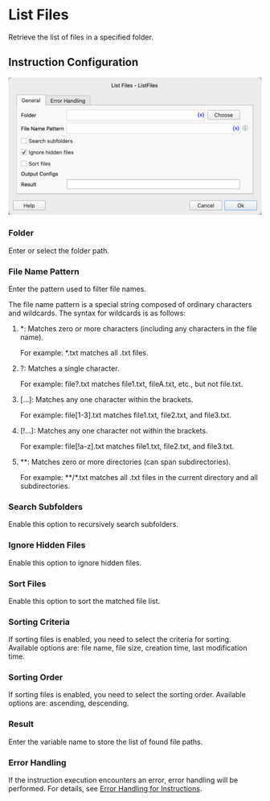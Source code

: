 # List Files

Retrieve the list of files in a specified folder.

## Instruction Configuration

![Get File List General Configuration Dialog](list_files_general_config.png)

### Folder

Enter or select the folder path.

### File Name Pattern

Enter the pattern used to filter file names.

The file name pattern is a special string composed of ordinary characters and wildcards. The syntax for wildcards is as follows:

1. *: Matches zero or more characters (including any characters in the file name).

    For example: *.txt matches all .txt files.

2. ?: Matches a single character.

    For example: file?.txt matches file1.txt, fileA.txt, etc., but not file.txt.

3. [...]: Matches any one character within the brackets.

    For example: file[1-3].txt matches file1.txt, file2.txt, and file3.txt.

4. [!...]: Matches any one character not within the brackets.

    For example: file[!a-z].txt matches file1.txt, file2.txt, and file3.txt.

5. **: Matches zero or more directories (can span subdirectories).

    For example: **/*.txt matches all .txt files in the current directory and all subdirectories.

### Search Subfolders

Enable this option to recursively search subfolders.

### Ignore Hidden Files

Enable this option to ignore hidden files.

### Sort Files

Enable this option to sort the matched file list.

### Sorting Criteria

If sorting files is enabled, you need to select the criteria for sorting. Available options are: file name, file size, creation time, last modification time.

### Sorting Order

If sorting files is enabled, you need to select the sorting order. Available options are: ascending, descending.

### Result

Enter the variable name to store the list of found file paths.

### Error Handling

If the instruction execution encounters an error, error handling will be performed. For details, see [Error Handling for Instructions](../../manual/error_handling.md).
